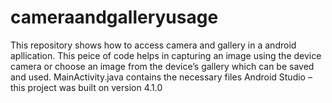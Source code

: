 # cameraandgalleryusage
This repository shows how to access camera and gallery in a android apllication.
This peice of code helps in capturing an image using the device camera or choose an image from the device’s gallery which can be saved and used.
MainActivity.java contains the necessary files
Android Studio – this project was built on version 4.1.0

